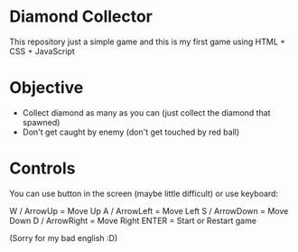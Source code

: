 # Diamond Collector
This repository just a simple game
and this is my first game using HTML + CSS + JavaScript

# Objective
- Collect diamond as many as you can (just collect the diamond that spawned)
- Don't get caught by enemy (don't get touched by red ball)

# Controls
You can use button in the screen (maybe little difficult) or use keyboard:

W / ArrowUp = Move Up
A / ArrowLeft = Move Left
S / ArrowDown = Move Down
D / ArrowRight = Move Right
ENTER = Start or Restart game

(Sorry for my bad english :D)